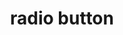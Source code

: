 ---
layout: symbols
title: radio button
emoji: radio_button
permalink: 🔘.html
image: assets/img/3moji/radio_button.png
---